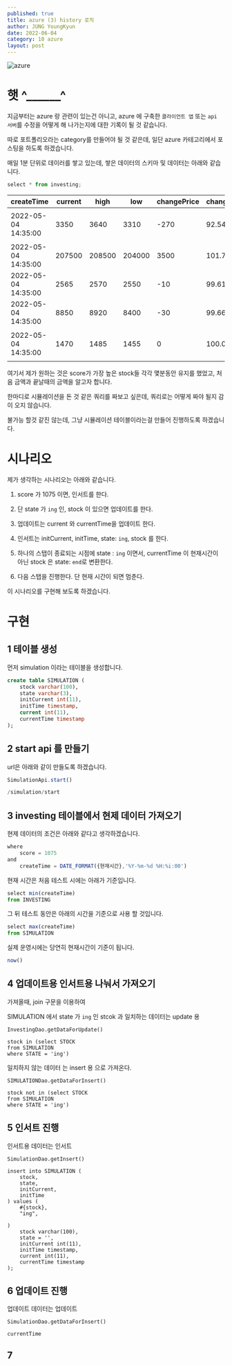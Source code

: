 ```yaml
---
published: true
title: azure (3) history 로직
author: JUNG YoungKyun
date: 2022-06-04
category: 10 azure
layout: post
---
```


![azure](https://img.shields.io/badge/azure-2022.06.04-red.svg)

# 햇 ^______^

지금부터는 azure 랑 관련이 있는건 아니고,
azure 에 구축한 `클라이언트 앱` 또는 `api 서버`를 수정을 어떻게 해 나가는지에 대한 기록이 될 것 같습니다.

따로 포트폴리오라는 category를 만들어야 될 것 같은데, 일단 azure 카테고리에서 포스팅을 하도록 하겠습니다.

매일 1분 단위로 데이러를 쌓고 있는데, 쌓은 데이터의 스키마 및 데이터는 아래와 같습니다.

```javascript
select * from investing;
```

|createTime |current |high |low |changePrice |changeRate |tradingVolume|tradeTime|score|stock|
|---|---|---|---|---|---|---|---|---|---|
|2022-05-04 14:35:00	|3350	|3640	|3310	|-270	|92.54	|1190000	|15:59:00	|215	|골드앤에스|
|2022-05-04 14:35:00	|207500	|208500	|204000	|3500	|101.72	|75490	|15:44:04	|981	|삼성화재|
|2022-05-04 14:35:00	|2565	|2570	|2550	|-10	|99.61	|8310	|15:30:27	|215	|유화증권|
|2022-05-04 14:35:00	|8850	|8920	|8400	|-30	|99.66	|424210	|15:40:56	|1075	|디아이|
|2022-05-04 14:35:00	|1470	|1485	|1455	|0	|100.0	|724100	|15:49:00	|579	|대신정보통신|

여기서 제가 원하는 것은 score가 가장 높은 stock들 각각 몇분동안 유지를 했었고, 처음 금액과 끝날때의 금액을 알고자 합니다.

한마디로 시뮬레이션을 돈 것 같은 쿼리를 짜보고 싶은데,
쿼리로는 어떻게 짜야 될지 감이 오지 않습니다.

불가능 할것 같진 않는데,
그냥 시뮬레이션 테이블이라는걸 만들어 진행하도록 하겠습니다.

# 시나리오

제가 생각하는 시나리오는 아래와 같습니다.

1. score 가 1075 이면, 인서트를 한다.
2. 단 state 가 `ing` 인, stock 이 있으면 업데이트를 한다.
3. 업데이트는 current 와 currentTime을 업데이트 한다.
4. 인서트는 initCurrent, initTime, state: `ing`, stock 를 한다.
5. 하나의 스탭이 종료되는 시점에 state : `ing` 이면서, currentTime 이 현재시간이 아닌 
stock 은 state: `end`로 변환한다.

6. 다음 스탭을 진행한다. 단 현재 시간이 되면 멈춘다.

이 시나리오를 구현해 보도록 하겠습니다.

# 구현

## 1 테이블 생성

먼저 simulation 이라는 테이블을 생성합니다.

```sql
create table SIMULATION (
    stock varchar(100),
    state varchar(3),
    initCurrent int(11),
    initTime timestamp,
    current int(11),
    currentTime timestamp
);
```

## 2 start api 를 만들기

url은 아래와 같이 만들도록 하겠습니다.

```javascript
SimulationApi.start()

/simulation/start
```

## 3 investing 테이블에서 현제 데이터 가져오기

현제 데이터의 조건은 아래와 같다고 생각하겠습니다.

```javascript
where
    score = 1075
and
    createTime = DATE_FORMAT({현재시간},'%Y-%m-%d %H:%i:00')
```

현재 시간은 처음 테스트 시에는 아래가 기준입니다.

```javascript
select min(createTime)
from INVESTING
```

그 뒤 테스트 동안은 아래의 시간을 기준으로 사용 할 것입니다.

```javascript
select max(createTime)
from SIMULATION
```

실제 운영시에는 당연히 현재시간이 기준이 됩니다.

```javascript
now()
```

## 4 업데이트용 인서트용 나눠서 가져오기

가져올때, join 구문을 이용하여

SIMULATION 에서 state 가 `ing` 인 stcok 과 일치하는 데이터는 update 용

```
InvestingDao.getDataForUpdate()

stock in (select STOCK
from SIMULATION
where STATE = 'ing')
```

일치하지 않는 데이터 는 insert 용 으로 가져온다.

```
SIMULATIONDao.getDataForInsert()

stock not in (select STOCK
from SIMULATION
where STATE = 'ing')
```

## 5 인서트 진행
인서트용 데이터는 인서트
```
SimulationDao.getInsert()

insert into SIMULATION (
    stock,
    state,
    initCurrent,
    initTime
) values (
    #{stock},
    "ing",
    
)
    stock varchar(100),
    state = '',
    initCurrent int(11),
    initTime timestamp,
    current int(11),
    currentTime timestamp
);
```

## 6 업데이트 진행
업데이트 데이터는 업데이트
```
SimulationDao.getDataForInsert()

currentTime
```

## 7 